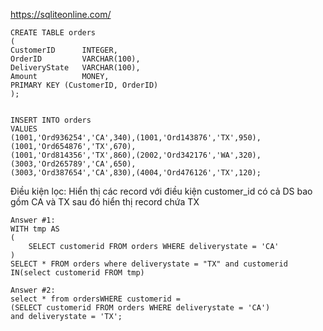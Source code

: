 https://sqliteonline.com/

```
CREATE TABLE orders
(
CustomerID      INTEGER,
OrderID         VARCHAR(100),
DeliveryState   VARCHAR(100),
Amount          MONEY,
PRIMARY KEY (CustomerID, OrderID)
);


INSERT INTO orders
VALUES
(1001,'Ord936254','CA',340),(1001,'Ord143876','TX',950),(1001,'Ord654876','TX',670),
(1001,'Ord814356','TX',860),(2002,'Ord342176','WA',320),(3003,'Ord265789','CA',650),
(3003,'Ord387654','CA',830),(4004,'Ord476126','TX',120);
```
Điều kiện lọc: Hiển thị các record với điều kiện customer_id có cả DS bao gồm CA và  TX sau đó  hiển thị record chứa TX 

```
Answer #1:
WITH tmp AS
(
    SELECT customerid FROM orders WHERE deliverystate = 'CA'
)
SELECT * FROM orders where deliverystate = "TX" and customerid IN(select customerid FROM tmp)
```

```
Answer #2:
select * from ordersWHERE customerid =
(SELECT customerid FROM orders WHERE deliverystate = 'CA')
and deliverystate = 'TX';
```
